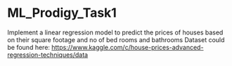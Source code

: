 # ML_Prodigy_Task1
Implement a linear regression model to predict the prices of houses based on their square footage and no of bed rooms and bathrooms
Dataset could be found here: https://www.kaggle.com/c/house-prices-advanced-regression-techniques/data
